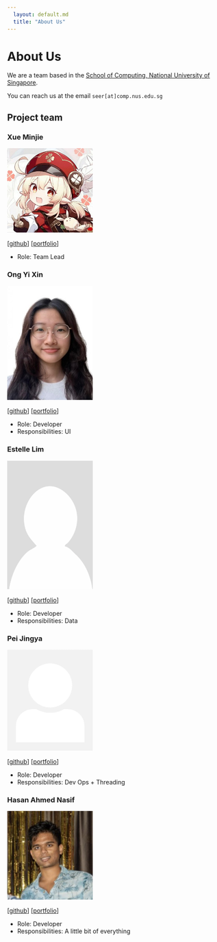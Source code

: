 ```yaml
---
  layout: default.md
  title: "About Us"
---
```


# About Us

We are a team based in the [School of Computing, National University of Singapore](http://www.comp.nus.edu.sg).

You can reach us at the email `seer[at]comp.nus.edu.sg`

## Project team

### Xue Minjie

<img src="images/dominique-dp9.png" width="200px">

[[github](http://github.com/Dominique-DP9)]
[[portfolio](team/dom.md)]

* Role: Team Lead

### Ong Yi Xin

<img src="images/ongyixin.png"
width="200px">

[[github](http://github.com/ongyixin)]
[[portfolio](team/ongyixin.md)]

* Role: Developer
* Responsibilities: UI

### Estelle Lim

<img src="images/estelle-ljgui.png" width="200px">

[[github](http://github.com/estelle-ljgui)] 
[[portfolio](team/estelle-ljgui.md)]

* Role: Developer
* Responsibilities: Data

### Pei Jingya

<img src="images/johndoe.png" width="200px">

[[github](http://github.com/pei886)]
[[portfolio](team/pei886.md)]

* Role: Developer
* Responsibilities: Dev Ops + Threading

### Hasan Ahmed Nasif

<img src="images/naa-siuuuu-ff.png" width="200px">

[[github](http://github.com/johndoe)]
[[portfolio](team/johndoe.md)]

* Role: Developer
* Responsibilities: A little bit of everything


